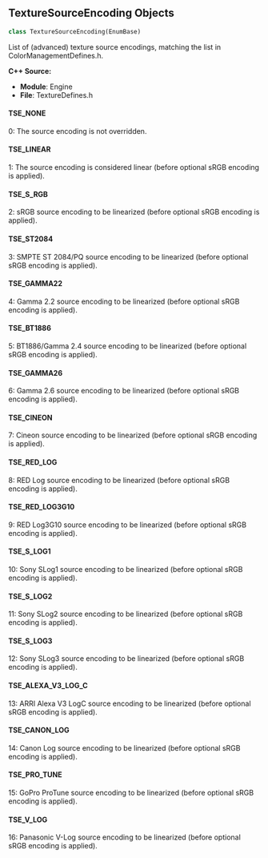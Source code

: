 ## TextureSourceEncoding Objects

```python
class TextureSourceEncoding(EnumBase)
```

List of (advanced) texture source encodings, matching the list in ColorManagementDefines.h.

**C++ Source:**

- **Module**: Engine
- **File**: TextureDefines.h

<a id="unreal.TextureSourceEncoding.TSE_NONE"></a>

#### TSE_NONE

0: The source encoding is not overridden.

<a id="unreal.TextureSourceEncoding.TSE_LINEAR"></a>

#### TSE_LINEAR

1: The source encoding is considered linear (before optional sRGB encoding is applied).

<a id="unreal.TextureSourceEncoding.TSE_S_RGB"></a>

#### TSE_S_RGB

2: sRGB source encoding to be linearized (before optional sRGB encoding is applied).

<a id="unreal.TextureSourceEncoding.TSE_ST2084"></a>

#### TSE_ST2084

3: SMPTE ST 2084/PQ source encoding to be linearized (before optional sRGB encoding is applied).

<a id="unreal.TextureSourceEncoding.TSE_GAMMA22"></a>

#### TSE_GAMMA22

4: Gamma 2.2 source encoding to be linearized (before optional sRGB encoding is applied).

<a id="unreal.TextureSourceEncoding.TSE_BT1886"></a>

#### TSE_BT1886

5: BT1886/Gamma 2.4 source encoding to be linearized (before optional sRGB encoding is applied).

<a id="unreal.TextureSourceEncoding.TSE_GAMMA26"></a>

#### TSE_GAMMA26

6: Gamma 2.6 source encoding to be linearized (before optional sRGB encoding is applied).

<a id="unreal.TextureSourceEncoding.TSE_CINEON"></a>

#### TSE_CINEON

7: Cineon source encoding to be linearized (before optional sRGB encoding is applied).

<a id="unreal.TextureSourceEncoding.TSE_RED_LOG"></a>

#### TSE_RED_LOG

8: RED Log source encoding to be linearized (before optional sRGB encoding is applied).

<a id="unreal.TextureSourceEncoding.TSE_RED_LOG3G10"></a>

#### TSE_RED_LOG3G10

9: RED Log3G10 source encoding to be linearized (before optional sRGB encoding is applied).

<a id="unreal.TextureSourceEncoding.TSE_S_LOG1"></a>

#### TSE_S_LOG1

10: Sony SLog1 source encoding to be linearized (before optional sRGB encoding is applied).

<a id="unreal.TextureSourceEncoding.TSE_S_LOG2"></a>

#### TSE_S_LOG2

11: Sony SLog2 source encoding to be linearized (before optional sRGB encoding is applied).

<a id="unreal.TextureSourceEncoding.TSE_S_LOG3"></a>

#### TSE_S_LOG3

12: Sony SLog3 source encoding to be linearized (before optional sRGB encoding is applied).

<a id="unreal.TextureSourceEncoding.TSE_ALEXA_V3_LOG_C"></a>

#### TSE_ALEXA_V3_LOG_C

13: ARRI Alexa V3 LogC source encoding to be linearized (before optional sRGB encoding is applied).

<a id="unreal.TextureSourceEncoding.TSE_CANON_LOG"></a>

#### TSE_CANON_LOG

14: Canon Log source encoding to be linearized (before optional sRGB encoding is applied).

<a id="unreal.TextureSourceEncoding.TSE_PRO_TUNE"></a>

#### TSE_PRO_TUNE

15: GoPro ProTune source encoding to be linearized (before optional sRGB encoding is applied).

<a id="unreal.TextureSourceEncoding.TSE_V_LOG"></a>

#### TSE_V_LOG

16: Panasonic V-Log source encoding to be linearized (before optional sRGB encoding is applied).

<a id="unreal.TextureColorSpace"></a>